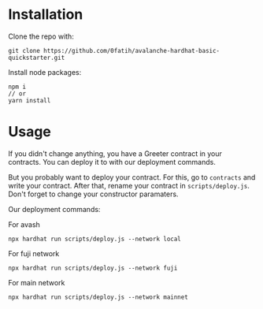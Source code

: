 # Installation

Clone the repo with:
```
git clone https://github.com/0fatih/avalanche-hardhat-basic-quickstarter.git 
```

Install node packages:
```
npm i
// or
yarn install
```

# Usage

If you didn't change anything, you have a Greeter contract in your contracts. You can deploy it to with our deployment commands. 

But you probably want to deploy your contract. For this, go to `contracts` and write your contract. After that, rename your contract in `scripts/deploy.js`. Don't forget to change your constructor paramaters.


Our deployment commands:

For avash
```
npx hardhat run scripts/deploy.js --network local
```
For fuji network
```
npx hardhat run scripts/deploy.js --network fuji
```
For main network
```
npx hardhat run scripts/deploy.js --network mainnet
```
